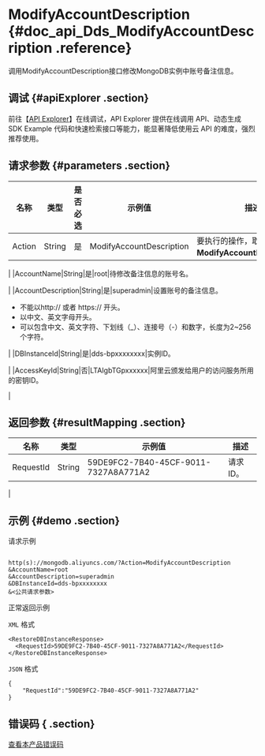 # ModifyAccountDescription {#doc_api_Dds_ModifyAccountDescription .reference}

调用ModifyAccountDescription接口修改MongoDB实例中账号备注信息。

## 调试 {#apiExplorer .section}

前往【[API Explorer](https://api.aliyun.com/#product=Dds&api=ModifyAccountDescription)】在线调试，API Explorer 提供在线调用 API、动态生成 SDK Example 代码和快速检索接口等能力，能显著降低使用云 API 的难度，强烈推荐使用。

## 请求参数 {#parameters .section}

|名称|类型|是否必选|示例值|描述|
|--|--|----|---|--|
|Action|String|是|ModifyAccountDescription|要执行的操作，取值：**ModifyAccountDescription**。

 |
|AccountName|String|是|root|待修改备注信息的账号名。

 |
|AccountDescription|String|是|superadmin|设置账号的备注信息。

 -   不能以http:// 或者 https:// 开头。
-   以中文、英文字母开头。
-   可以包含中文、英文字符、下划线（\_）、连接号（-）和数字，长度为2~256个字符。

 |
|DBInstanceId|String|是|dds-bpxxxxxxxx|实例ID。

 |
|AccessKeyId|String|否|LTAIgbTGpxxxxxx|阿里云颁发给用户的访问服务所用的密钥ID。

 |

## 返回参数 {#resultMapping .section}

|名称|类型|示例值|描述|
|--|--|---|--|
|RequestId|String|59DE9FC2-7B40-45CF-9011-7327A8A771A2|请求ID。

 |

## 示例 {#demo .section}

请求示例

``` {#request_demo}

http(s)://mongodb.aliyuncs.com/?Action=ModifyAccountDescription
&AccountName=root
&AccountDescription=superadmin
&DBInstanceId=dds-bpxxxxxxxx
&<公共请求参数>

```

正常返回示例

`XML` 格式

``` {#xml_return_success_demo}
<RestoreDBInstanceResponse>
  <RequestId>59DE9FC2-7B40-45CF-9011-7327A8A771A2</RequestId>
</RestoreDBInstanceResponse>

```

`JSON` 格式

``` {#json_return_success_demo}
{
	"RequestId":"59DE9FC2-7B40-45CF-9011-7327A8A771A2"
}
```

## 错误码 { .section}

[查看本产品错误码](https://error-center.aliyun.com/status/product/Dds)

